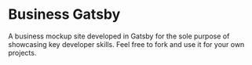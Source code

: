 # Business Gatsby 

A business mockup site developed in Gatsby for the sole purpose of showcasing key developer skills. Feel free to fork and use it for your own projects.